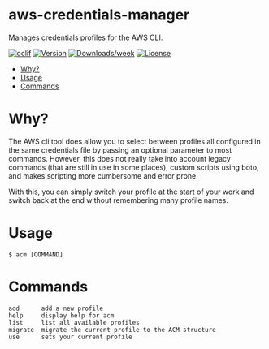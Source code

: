 aws-credentials-manager
=======================

Manages credentials profiles for the AWS CLI.

[![oclif](https://img.shields.io/badge/cli-oclif-brightgreen.svg)](https://oclif.io)
[![Version](https://img.shields.io/npm/v/aws-credentials-manager.svg)](https://npmjs.org/package/aws-credentials-manager)
[![Downloads/week](https://img.shields.io/npm/dw/aws-credentials-manager.svg)](https://npmjs.org/package/aws-credentials-manager)
[![License](https://img.shields.io/npm/l/aws-credentials-manager.svg)](https://github.com/markrawls/aws-credentials-manager/blob/master/package.json)

<!-- toc -->
* [Why?](#why)
* [Usage](#usage)
* [Commands](#commands)
<!-- tocstop -->

# Why?
The AWS cli tool does allow you to select between profiles all configured in the same credentials file by passing
an optional parameter to most commands. However, this does not really take into account legacy commands
(that are still in use in some places), custom scripts using boto, and makes scripting more cumbersome and error prone.

With this, you can simply switch your profile at the start of your work and switch back at the end without remembering
many profile names.

# Usage

    $ acm [COMMAND]

# Commands
    
    add      add a new profile
    help     display help for acm
    list     list all available profiles
    migrate  migrate the current profile to the ACM structure
    use      sets your current profile
